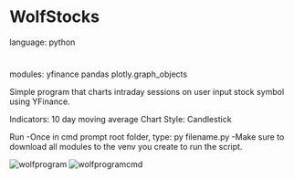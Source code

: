 # WolfStocks

language: python

#

modules: 
        yfinance
        pandas
        plotly.graph_objects 



Simple program that charts intraday sessions on user input stock symbol using YFinance. 

Indicators:  10 day moving average 
Chart Style: Candlestick 

Run 
-Once in cmd prompt root folder, type:  py filename.py 
-Make sure to download all modules to the venv you create to run the script. 






![wolfprogram](https://user-images.githubusercontent.com/29739578/202930986-d48058e0-1df5-4569-a722-42982c7b7de3.png)
![wolfprogramcmd](https://user-images.githubusercontent.com/29739578/202931114-277c765f-dea4-406f-ad5f-dd9bdd140dcd.png)
